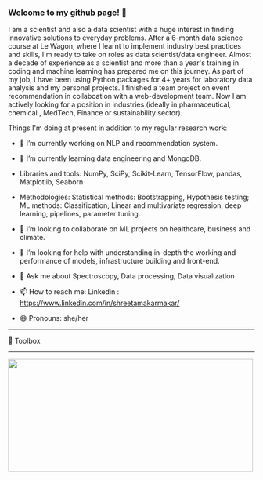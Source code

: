 ### Welcome to my github page! 👋

I am a scientist and also a data scientist with a huge interest in finding innovative solutions to everyday problems. After a 6-month data science course at Le Wagon, where I learnt to implement industry best practices and skills, I'm ready to take on roles as data scientist/data engineer. Almost a decade of experience as a scientist and more than a year's training in coding and machine learning has prepared me on this journey. As part of my job, I have been using Python packages for 4+ years for laboratory data analysis and my personal projects. I finished a team project on event recommendation in collaboation with a web-development team. Now I am actively looking for a position in industries (ideally in pharmaceutical, chemical , MedTech, Finance or sustainability sector).

Things I'm doing at present in addition to my regular research work:

- 🔭 I’m currently working on NLP and recommendation system.

- 🌱 I’m currently learning data engineering and MongoDB.


- Libraries and tools: NumPy, SciPy, Scikit-Learn, TensorFlow, pandas, Matplotlib, Seaborn

- Methodologies: Statistical methods: Bootstrapping, Hypothesis testing; ML methods: Classification, Linear and multivariate regression, deep learning,     pipelines, parameter tuning.

- 👯 I’m looking to collaborate on ML projects on healthcare, business and climate.

- 🤔 I’m looking for help with understanding in-depth the working and performance of models, infrastructure building and front-end.

- 💬 Ask me about Spectroscopy, Data processing, Data visualization

- 📫 How to reach me: Linkedin : https://www.linkedin.com/in/shreetamakarmakar/

- 😄 Pronouns: she/her

---

🧰 Toolbox

---
<img width='500' height='230' src= https://user-images.githubusercontent.com/74716850/169829733-02a7cfb4-9ad7-422f-be47-5f41fa765824.png> 

